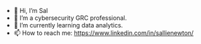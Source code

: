 - 👋 Hi, I’m Sal
- 👀 I’m a cybersecurity GRC professional.
- 🌱 I’m currently learning data analytics.
- 📫 How to reach me: https://www.linkedin.com/in/sallienewton/


<!---
sallienewton/sallienewton is a ✨ special ✨ repository because its `README.md` (this file) appears on your GitHub profile.
You can click the Preview link to take a look at your changes.
--->
